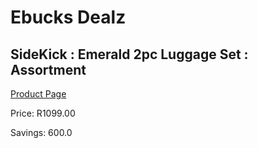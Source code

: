 
# Ebucks Dealz
## SideKick : Emerald 2pc Luggage Set : Assortment
[Product Page](https://www.ebucks.com/web/shop/productSelected.do?prodId=843486149&catId=527083366)

Price: R1099.00

Savings: 600.0


	
